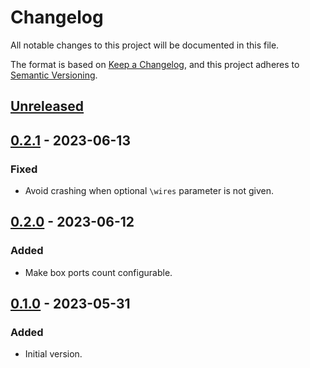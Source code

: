 # Changelog

All notable changes to this project will be documented in this file.

The format is based on [Keep a Changelog](https://keepachangelog.com/en/1.0.0/),
and this project adheres to [Semantic Versioning](https://semver.org/spec/v2.0.0.html).

## [Unreleased]

## [0.2.1] - 2023-06-13

### Fixed

- Avoid crashing when optional `\wires` parameter is not given.

## [0.2.0] - 2023-06-12

### Added

- Make box ports count configurable.

## [0.1.0] - 2023-05-31

### Added

- Initial version.

[unreleased]: https://github.com/paolobrasolin/string-diagrams/compare/v0.2.1...HEAD
[0.2.1]: https://github.com/paolobrasolin/string-diagrams/compare/v0.2.1...v0.2.0
[0.2.0]: https://github.com/paolobrasolin/string-diagrams/compare/v0.1.0...v0.2.0
[0.1.0]: https://github.com/paolobrasolin/string-diagrams/releases/tag/v0.1.0
